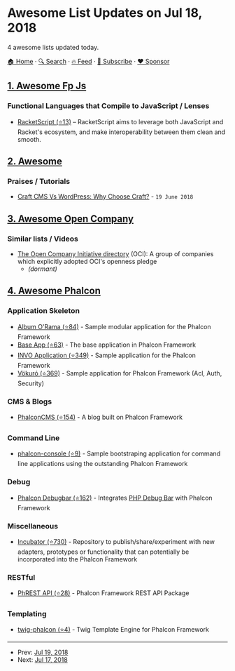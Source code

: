 # Awesome List Updates on Jul 18, 2018

4 awesome lists updated today.

[🏠 Home](/README.md) · [🔍 Search](https://www.trackawesomelist.com/search/) · [🔥 Feed](https://www.trackawesomelist.com/rss.xml) · [📮 Subscribe](https://trackawesomelist.us17.list-manage.com/subscribe?u=d2f0117aa829c83a63ec63c2f&id=36a103854c) · [❤️  Sponsor](https://github.com/sponsors/theowenyoung)



## [1. Awesome Fp Js](/content/stoeffel/awesome-fp-js/README.md)

### Functional Languages that Compile to JavaScript / Lenses

*   [RacketScript (⭐13)](https://github.com/vishesh/racketscript) – RacketScript aims to leverage both JavaScript and Racket's ecosystem, and make interoperability between them clean and smooth.

## [2. Awesome](/content/craftcms/awesome/README.md)

### Praises / Tutorials

*   [Craft CMS Vs WordPress: Why Choose Craft?](https://medium.com/@galaxyweblinks/craft-cms-vs-wordpress-why-choose-craft-7a557cdb604d) - `19 June 2018`

## [3. Awesome Open Company](/content/opencompany/awesome-open-company/README.md)

### Similar lists / Videos

*   [The Open Company Initiative directory](http://www.opencompany.org/directory/) (OCI):
    A group of companies which explicitly adopted OCI's openness pledge
    *   *(dormant)*

## [4. Awesome Phalcon](/content/phalcon/awesome-phalcon/README.md)

### Application Skeleton

*   [Album O'Rama (⭐84)](https://github.com/phalcon/album-o-rama) - Sample modular application for the Phalcon Framework
*   [Base App (⭐63)](https://github.com/mruz/base-app) - The base application in Phalcon Framework
*   [INVO Application (⭐349)](https://github.com/phalcon/invo) - Sample application for the Phalcon Framework
*   [Vökuró (⭐369)](https://github.com/phalcon/vokuro) - Sample application for Phalcon Framework (Acl, Auth, Security)

### CMS & Blogs

*   [PhalconCMS (⭐154)](https://github.com/KevinJay/PhalconCMS) - A blog built on Phalcon Framework

### Command Line

*   [phalcon-console (⭐9)](https://github.com/viebig/phalcon-console) - Sample bootstraping application for command line applications using the outstanding Phalcon Framework

### Debug

*   [Phalcon Debugbar (⭐162)](https://github.com/snowair/phalcon-debugbar) - Integrates [PHP Debug Bar](http://phpdebugbar.com) with Phalcon Framework

### Miscellaneous

*   [Incubator (⭐730)](https://github.com/phalcon/incubator) - Repository to publish/share/experiment with new adapters, prototypes or functionality that can potentially be incorporated into the Phalcon Framework

### RESTful

*   [PhREST API (⭐28)](https://github.com/phrest/api) - Phalcon Framework REST API Package

### Templating

*   [twig-phalcon (⭐4)](https://github.com/vinyvicente/phalcon-twig) - Twig Template Engine for Phalcon Framework

---

- Prev: [Jul 19, 2018](/content/2018/07/19/README.md)
- Next: [Jul 17, 2018](/content/2018/07/17/README.md)